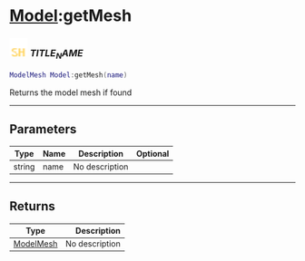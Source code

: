 # [Model](../model/README.md):getMesh

### <img src="../../.gitbook/assets/shared.png" width="32" height="32" /> $TITLE_NAME$

```lua
ModelMesh Model:getMesh(name)
```

Returns the model mesh if found<br>

-----------------
## Parameters

| Type   | Name | Description | Optional |
| ------ | ---- | ----------- | -------: |
| string | name | No description |  |

-----------------
## Returns

| Type   | Description |
| ------ | ----------: |
| [ModelMesh](../modelmesh/README.md) | No description |
